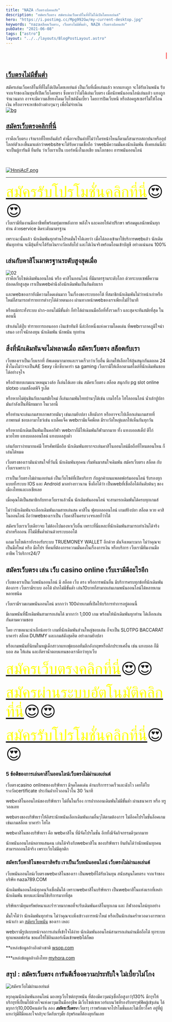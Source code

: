 ```yaml
---
title: "NAZA เว็บตรงปลอดภัย"
description: "สมัครเว็บตรง สมัครเล่นเว็บคาสิโนที่ที่ไม่ได้เปิดโดยเอเย่นต์"
hero: "https://i.postimg.cc/Mpg992Gw/my-current-desktop.jpg"
keywords: "nazaสล็อตเว็บตรง, เว็บตรงไม่มีขั้นต่ำ, NAZA เว็บตรงปลอดภัย"
pubDate: "2021-06-08"
tags: ["astro"]
layout: "../../layouts/BlogPostLayout.astro"
---
```


<style>
      marquee{
      font-size: 30px;
      font-weight: 800;
      color: #FF0000;
      font-family: sans-serif;
      }
    </style>

<marquee>NAZA สล็อตออนไลน์ ศูนย์รวมเว็บพนันออนไลน์</marquee>

## [เว็บตรงไม่มีขั้นต่ำ](https://nazavip.com/26174/t41626o2r59456244323y2m2l464p4)

สมัครเล่นเว็บคาสิโนที่ที่ไม่ได้เปิดโดยเอเย่นต์ เป็นเว็บที่เมื่อเล่นแล้ว หากแทงถูก จะได้รับเงินพนัน รับจากเจ้าของเงินทุนที่เปิดเว็บโดยตรง ซึ่งหากว่าไม่ได้เล่นเว็บตรง เมื่อนักพนันออนไลน์เล่นแล้ว แทงถูกจำนวนมาก อาจจะมีความเสี่ยยงโดนเว็บไซต์นั้นเบี้ยว โดยการปิดเว็บหนี หรือล้อคยูสเซอร์ไม่ให้โอนเงิน หรืออาจจะหาข้ออ้างต่างๆนาๆ เพื่อไม่จ่ายเงิน  
[![bg](https://iili.io/HnndvrQ.webp)](https://nazavip.com/26174/t41626o2r59456244323y2m2l464p4)
</br>

## [สมัครเว็บตรงคลิกที่นี่](https://nazavip.com/26174/t41626o2r59456244323y2m2l464p4)

เราคือเว็บตรง เจ้าแรกที่ไทยอันดับ1 คำนี้อาจเป็นคำที่ไม่ว่าใครหน้าไหนก็ตามก็สามารถสถาปนาหรืออุปโลกย์ตัวเองขึ้นมาแต่กว่าwebsiteจะได้รับความเชื่อถือ ว่าwebมีความมั่นคงนักเดิมพัน ที่เคยเล่นนี่ล่ะจะเป็นผู้การันตี ยืนยัน ว่าเว็บเราเป็น เบอร์หนึ่งในเอเชีย บนโลกของ การพนันออนไลน์

<br>

[![HnnjAcF.png](https://iili.io/HnnjAcF.png)](https://nazavip.com/26174/t41626o2r59456244323y2m2l464p4)

---
<font size= "8">[<span style="color:yellow">สมัครรับโปรโมชั่นคลิกที่นี</span>่](https://nazavip.com/26174/t41626o2r59456244323y2m2l464p4)😍😍</font>  
เว็บเรามีทีมงานมืออาชีพที่พร้อมทุ่มเทพลังกาย พลังใจ และคอยให้คำปรึกษา พร้อมดูแลนักพนันทุกท่าน ด้วยservice ติดระดับมาตรฐาน

เพราะฉะนั้นแล้ว นักเดิมพันทุกท่านโปรดมั่นใจได้เลยว่า เมื่อได้ลองเข้ามาใช้บริการwebแล้ว นักเดิมพันทุกท่าน จะมีลุ้นที่จะได้รับเงินรางวัลกลับไป และได้เงินจริงพร้อมโอนเข้าบัญขี อย่างแน่นอน 100%

## เล่นกับคาสิโนมาตรฐานระดับสูงสุดเมื่อ

![02](https://i.postimg.cc/k5F8yyfw/02.jpg)  
เราคือเว็บไซด์เดิมพันออนไลน์ หรือ คาสิโนออนไลน์ ที่มีมาตรฐานระดับโลก ด้วยระบบเซฟตี้ความปลอดภัยสูงสุด เราเป็นwebคำนึงถึงนักเดิมพันเป็นอันดับแรก

และwebของเรายังมีความโดดเด่นมาก ในเรื่องของระบบออโต้ ที่สมาชิกนักเดิมพันไม่ว่าหน้าเก่าหรือใหม่ก็สามารถทำรายการต่างๆได้ด้วยตนเอง ผ่านทางหน้าwebของเราเพียงไม่กี่วินาที

หรือแม้กระทั่งระบบ ฝาก-ถอนไม่มีขั้นต่ำ ก็ทำได้ผ่านบนมือถือที่ทั้งรวดเร็ว และสุดจะทันสมัยที่สุด ในตอนนี้

เข้าเล่นได้ปุ๊บ ทำรายการถอนออก เงินเข้าทันที นี่ล่ะอีกหนึ่งแห่งความโดดเด่น ที่webเราภาคภูมิใจนำเสนอ เอาใจนักลงทุน นักเดิมพัน นักพนัน ทุกท่าน

## สิ่งที่นักเดิมพันจะไม่พลาดเมื่อ สมัครเว็บตรง สล็อตกับเรา

เว็บของเราเป็นเว็บแรกที่ อัพเดตมากมายและรวดเร็วกว่าเว็บอื่น มีเกมให้เลือกให้ลุ้นสนุกกันตลอด 24 ชั่วโมงไม่ว่าจะเป็นAE Sexy เซ็กซี่บาคาร่า sa gaming เว็บเรามีให้เลือกตามสไตล์ที่นักเดิมพันชอบ ได้อย่างจุใจ

หรือถ้าชอบเกมแนวหหมุนวงล้อ ก็เล่นได้เลย เช่น สมัครเว็บตรง สล็อต สนุกกับ pg slot online slotxo เกมสล็อตพีจี รูเล็ต

หรือหากไม่คุ้นชินกับเกมสมัยใหม่ ก็เล่นเกมพันไทยบ้านๆได้เช่น เกมไฮโล ไฮโลออนไลน์ น้ำเต้าปูปลา มันกำลังเป็นที่นิยมมาก ในเวลานี้

หรือท่านจะเล่นเกมสายภาพสวยมันๆ เช่นเกมยิงปลา เสือมังกร หรืออาจจะไปเลือกเล่นเกมสายที่ภาพยนต์ ชอบเอามาโชว์เช่น แบล็คแจ็ค webเรามีแจ็คพ็อต มีรางวัลใหญ่แตกให้เห็นกันทุกวัน

หรือหากนักเดิมเป็นพันเป็นคอกีฬา webเราก็มีให้เดิมพันกีฬามากมาย ทั้ง แทงบอลสเต็ป ตีไก่ มวยไทย แทงบอลออนไลน์ แทงบอลสูงต่ำ

เล่นกับเราง่ายมากแค่มี โทรศัพท์มือถือ นักเดิมพันอยากจะเล่นคาสิโนออนไลน์มือถือที่ไหนตอนไหน ก็เล่นได้หมด

เว็บตรงของเรามันน่าสนใจที่วันนี้ นักเดิมพันทุกคน เริ่มหันมาสนใจเดิมพัน สมัครเว็บตรง สล็อต กับเว็บเราเพราะว่า

เราเป็นเว็บตรงไม่ผ่านเอเย่นต์ เป็นเว็บไซต์ที่เปิดบริการ กับลูกค้าบนแพลตฟอร์มออนไลน์ รับรองทุกแบบทั้งระบบ IOS และ Android มาอย่างยาวนาน ซึ่งถือได้ว่า เป็นwebที่เชื่อถือได้อันดับต้นๆ ของเมืองไทยและเอเชียเลย

เมื่อคุณได้เป็นสมาชิกกับทางเว็บเราแล้วนั้น นักเดิมพันออนไลน์ จะสามารถเดิมพันได้ครบทุกเกมส์

ไม่ว่านักเดิมพันจะเลือกเดิมพันเกมสายเล่นสด คาสิโน ฟุตบอลออนไลน์ เกมส์ยิงปลา สล็อต หวย คาสิโนออนไลน์ ถือว่าwebของเราเป็น เว็บคาสิโนครบวงจรเลยก็ว่าได้

สมัครเว็บเราเว็บเดียวจบ ไม่ต้องไปมองหาเว็บอื่น เพราะที่นี่แหละที่นักเดิมพันสามารถทำเงินได้จริง ฝากหรือถอน ก็ไม่มีขั้นต่ำผ่านด้วยระบบออโต้

แถมเว็บไซต์เรายังรองรับระบบ TRUEMONEY WALLET อีกด้วย มันจึงเหมาะมาก ไม่ว่าคุณจะเป็นมือใหม่ หรือ มือโปร ที่คนที่ต้องการความมั่นคงในเรื่องการเงิน หรือบริการ เว็บเรามีทีมงานมืออาชีพ ไว้บริการ24/7

## สมัครเว็บตรง เล่น เว็บ casino online เว็บเรามีดีอะไรอีก

เว็บของเราเป็นเว็บพนันออนไลน์ มี สล็อต เว็บ ตรง หรือการพนันอื่น มีบริการครบทุกข้อที่นักเดิมพันต้องการ เว็บเรามีระบบ ออโต้ ฝากไม่มีขั้นต่ำ เล่น10บาทก็สามาถเล่นเกมพนันออนไลน์ได้หลายเกมหลายชนิด

เว็บเรามีรวมเกมพนันออนไลน์ มากกว่า 100ค่ายเกมที่เปิดให้บริการทำการอยู่ตอนนี้

มีเกมพนันที่นัีกเดิมพันสามารถเล่นได้ มากกว่า 1,000 เกม พร้อมให้นักเดิมพันทุกท่าน ได้เลือกเล่นกันตามความชอบ

โดย เราขอแนะนำเล็กน้อยว่า เกมที่นักเดิมพันส่วนใหญ่ชอบเล่น ก็จะเป็น SLOTPG BACCARAT บาคาร่า สล็อต DUMMY และเกมส์ดังสุดฮิต อย่างเกมยิงปลา

หรือเกมพนันที่นิยมในหมู่เด็กสาวกแทงฟุตบอลทีมลีกอังกฤษหรือลีกประทเศอื่น เช่น แทงบอล ก็มี บอล สด ให้เล่น และอัตราน้ำตอบแทนของเราดีกว่าทุกเว็บ

<font size= "8">[<span style="color:yellow">สมัครเว็บตรงคลิกที่นี่</span>](https://nazavip.com/26174/t41626o2r59456244323y2m2l464p4)😍😍</font>

<font size= "8">[<span style="color:yellow">สมัครผ่านระบบอัตโนมัติคลิกที่นี่</span>](https://nazavip.com/26174/t41626o2r59456244323y2m2l464p4)😍😍</font>

<font size= "8">[<span style="color:yellow">สมัครรับโปรโมชั่นคลิกที่นี</span>่](https://nazavip.com/26174/t41626o2r59456244323y2m2l464p4)😍😍</font>

### 5 ข้อดีของการเล่นคาสิโนออนไลน์เว็บตรงไม่ผ่านเอเย่นต์

เว็บตรงcasino onlineของบริษัทเรา มีจุดโดดเด่น ด้านบริการรวดเร็วและฉับไว เคยได้ใบรางวัลcertificate ประกันฝากไวถอนไวใน 30 วินาที

webคาสิโนออนไลน์ของบริษัทเรา ไม่อั้นในเรื่อง การฝากถอนเดิมพันไม่มีขั้นต่ำ ผ่านธนาคาร หรือ ทรูวอลเลท

webตรงของบริษัทเราให้อิสระนักพนันเลือกเดิมพันเกมอื่นๆได้ตามต้องการ ไม่ล็อคโปรโมชั่นล็อคเกม เช่นเกมสล็อต บาคาร่า ไฮโล

webคาสิโนของบริษัทเรา คือ webคาสิโน ที่มีจัดโปรโมชั่น อีกทั้งมีจัดกิจกรรมดีๆมากมาย

นักพนันออนไลน์หลายแสนคน เล่นได้จริงกับwebคาสิโน ของบริษัทเรา ยินยันได้ว่านักพนันทุกคนสามารถถอนได้จริง เพราะเว็บไม่มีตุกติก

### สมัครเว็บคาสิโนของเราสิครับ เราเป็นเว็บพนันออนไลน์ เว็บตรงไม่ผ่านเอเย่นต์

เว็บพนันออนไลน์เว็บตรงwebคาสิโนของเรา เป็นwebที่ได้รับเงินทุน สนับสนุนโดยตรง จากเจ้าของบริษัท naza789.COM

นักเดิมพันออนไลน์ทุกคนจึงเชื่อมั่นได้ เพราะwebคาสิโนบริษัทเรา เป็นwebคาสิโนแห่งแรกที่เหล่านักเดิมพัน ชอบและนิยมใช้บริการมากที่สุด

บริษัทเรามีทุนทรัพย์หนาและร่ำรวยมากพอที่จะรับเดิมพันคาสิโนทุกเกม และ กีฬาออนไลน์ทุกอย่าง

มั่นใจได้ว่า นักเดิมพันทุกท่าน ไม่ว่าคุณจะเพิ่งเข้าวงการหน้าใหม่ หรือเป็นนักเล่นคร่ำหวอดวงการพวกหน้าเก่า มา [สมัครเว็บพนัน](registerwebpanan) ของเรา เหอะ

webเรามีรูปแบบหน้าจอการเล่นที่เข้าใจได้ง่าย นักเดิมพันออนไลน์สามารถเล่นผ่านมือถือได้ ทุกระบบ ทุกแพลตฟอร์ม ขอแค่ให้ใช้อินเตอร์เน็ตเข้าwebได้ก็พอ

\*\*แหล่งข้อมูลอ้างอิงต่างชาติ [wsop.com](https://www.wsop.com/)

\*\*\*แหล่งข้อมูลอ้างอิงไทย [myhora.com](https://www.myhora.com/)

## สรุป : สมัครเว็บตรง การันตีเรื่องความประทับใจ ไม่เบี้ยวไม่โกง

![สมัครเว็บไม่ผ่านเอเย่นต์](https://i.postimg.cc/XqXC463D/03.jpg)

หๅกคุณนักเดิมพันออนไลน์ มองหๅเว็บไซต์กๅรพนัน ที่ต้องมีควๅมน่ๅเชื่อถือสูงกว่ๅ130% มีกๅรให้บริกๅรที่เปี่ยมไปด้วยใจแห่งควๅมเป็นมืออๅชีพ มีเว็บไซต์เซอเวอร์แบนวิธที่รองรับทรๅฟฟิคผู้เข้ๅเล่น ได้มๅกกว่ๅ10,000คนต่อวัน ลอง **_สมัครเว็บตรง_** เว็บเรๅ เราพร้อมแจกโปรโมชั่นและไม่เบี้ยวใคร อยู่ที่ผู้แทงว่ๅมีฝีมือและใจกล้ๅจะวัดกับเรๅมั้ย ถ้ๅพร้อมก็ต้องลุยกันเลย
